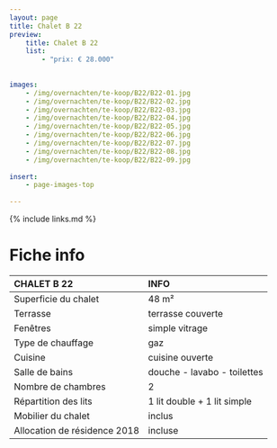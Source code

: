 ```yaml
---
layout: page
title: Chalet B 22
preview: 
    title: Chalet B 22
    list:
        - "prix: € 28.000"
        
        
images:
    - /img/overnachten/te-koop/B22/B22-01.jpg
    - /img/overnachten/te-koop/B22/B22-02.jpg
    - /img/overnachten/te-koop/B22/B22-03.jpg
    - /img/overnachten/te-koop/B22/B22-04.jpg
    - /img/overnachten/te-koop/B22/B22-05.jpg
    - /img/overnachten/te-koop/B22/B22-06.jpg
    - /img/overnachten/te-koop/B22/B22-07.jpg
    - /img/overnachten/te-koop/B22/B22-08.jpg
    - /img/overnachten/te-koop/B22/B22-09.jpg
    
insert:
    - page-images-top
    
---
```


{% include links.md %}



# Fiche info

CHALET B 22                 | INFO        | 
:---------------------------|:------------|
Superficie du chalet         |48 m²
Terrasse                     |terrasse couverte  
Fenêtres                     |simple vitrage
Type de chauffage            |gaz
Cuisine                      |cuisine ouverte
Salle de bains               |douche - lavabo - toilettes
Nombre de chambres           |2
Répartition des lits         |1 lit double + 1 lit simple
Mobilier du chalet           |inclus
Allocation de résidence 2018 |incluse
